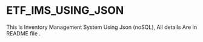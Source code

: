 # ETF_IMS_USING_JSON
This is Inventory Management System Using Json (noSQL), All details Are In README file .

